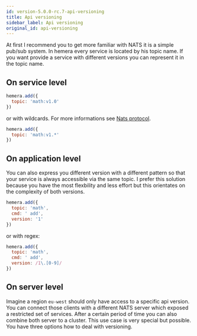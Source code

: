 ```yaml
---
id: version-5.0.0-rc.7-api-versioning
title: Api versioning
sidebar_label: Api versioning
original_id: api-versioning
---
```


At first I recommend you to get more familiar with NATS it is a simple pub/sub system. In hemera every service is located by his topic name.
If you want provide a service with different versions you can represent it in the topic name.

## On service level

```js
hemera.add({
  topic: 'math:v1.0'
})
```

or with wildcards. For more informations see [Nats protocol](https://nats.io/documentation/internals/nats-protocol/).

```js
hemera.add({
  topic: 'math:v1.*'
})
```

## On application level

You can also express you different version with a different pattern so that your service is always accessible via the same topic. I prefer this solution because you have the most flexbility and less effort but this orientates on the complexity of both versions.

```js
hemera.add({
  topic: 'math',
  cmd: ' add',
  version: '1'
})
```

or with regex:

```js
hemera.add({
  topic: 'math',
  cmd: ' add',
  version: /1\.[0-9]/
})
```

## On server level

Imagine a region `eu-west` should only have access to a specific api version. You can connect those clients with a different NATS server which exposed a restricted set of services. After a certain period of time you can also combine both server to a cluster. This use case is very special but possible. You have three options how to deal with versioning.
